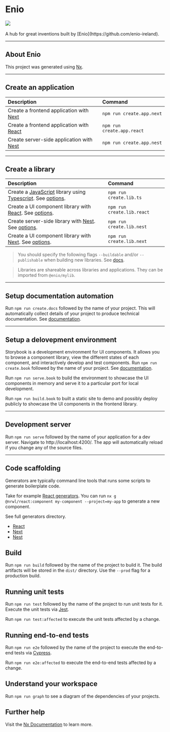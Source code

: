 

# Enio

<p style="align: center">
  <img src="https://github.com/enio-ireland/enio/blob/develop/images/enio.png?raw=true">
  <br />
  <br />
  A hub for great inventions built by [Enio](https://github.com/enio-ireland).
</p>

---

## About Enio

This project was generated using [Nx](https://nx.dev).

---

## Create an application

| Description | Command |
| :-- | :-- |
| Create a frontend application with [Next](https://nextjs.org) | `npm run create.app.next` |
| Create a frontend application with [React](https://reactjs.org) | `npm run create.app.react` |
| Create server-side application with [Nest](https://nestjs.com/)  | `npm run create.app.nest` |

---

## Create a library

| Description | Command |
| :-- | :-- |
| Create a [JavaScript](https://developer.mozilla.org/en-US/docs/Web/JavaScript) library using [Typescript](https://www.typescriptlang.org/). See [options](). | `npm run create.lib.ts` |
| Create a UI component library with [React](https://reactjs.org). See [options]().  | `npm run create.lib.react` |
| Create server-side library with [Nest](https://nestjs.com/).  See [options]().  | `npm run create.lib.nest` |
| Create a UI component library with [Next](https://nextjs.org). See [options]().  | `npm run create.lib.next` |

> You should specify the following flags `--buildable` and/or `--publishable` when building new libraries. See [docs](https://nx.dev/more-concepts/buildable-and-publishable-libraries).

> Libraries are shareable across libraries and applications. They can be imported from `@enio/mylib`.

---

## Setup documentation automation

Run `npm run create.docs` followed by the name of your project. This will automatically collect details of your project
to produce technical documentation. See [documentation](https://www.npmjs.com/package/@twittwer/compodoc).

---

## Setup a delovepment environment

Storybook is a development environment for UI components. It allows you to browse a component library, view the different states of each component, and interactively develop and test components. Run `npm run create.book`  followed by the name of your project. See [documentation](https://nx.dev/packages/storybook).

Run `npm run serve.book` to build the environment to showcase the UI components in memory and serve it to a particular port for local development.

Run `npm run build.book` to built a static site to demo and possibly deploy publicly to showcase the UI components in the frontend library.

---

## Development server

Run `npm run serve` followed by the name of your application for a dev server. Navigate to http://localhost:4200/. The app will automatically reload if you change any of the source files.

---

## Code scaffolding

Generators are typically command line tools that runs some scripts to generate boilerplate code.

Take for example [React generators](https://nx.dev/packages/react#generators). You can run `nx g @nrwl/react:component my-component --project=my-app` to generate a new component.

See full generators directory.

+ [React](https://nx.dev/packages/react#generators)
+ [Next](https://nx.dev/packages/next#generators)
+ [Nest](https://nx.dev/packages/nest#generators)

## Build

Run `npm run build` followed by the name of the project to build it. The build artifacts will be stored in the `dist/` directory. Use the `--prod` flag for a production build.

## Running unit tests

Run `npm run test` followed by the name of the project to run unit tests for it. Execute the unit tests via [Jest](https://jestjs.io).

Run `npm run test:affected` to execute the unit tests affected by a change.

## Running end-to-end tests

Run `npm run e2e` followed by the name of the project to execute the end-to-end tests via [Cypress](https://www.cypress.io).

Run `npm run e2e:affected` to execute the end-to-end tests affected by a change.

## Understand your workspace

Run `npm run graph` to see a diagram of the dependencies of your projects.

## Further help

Visit the [Nx Documentation](https://nx.dev) to learn more.
